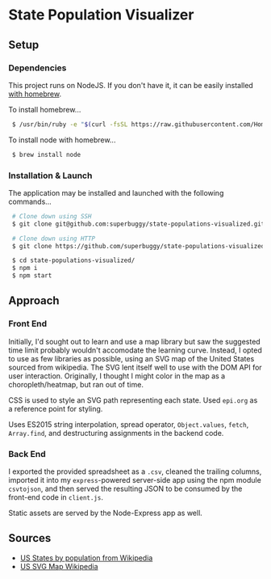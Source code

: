 # State Population Visualizer

## Setup

### Dependencies

This project runs on NodeJS. If you don't have it, it can be easily installed [with homebrew](https://brew.sh/).

To install homebrew... 

```sh
 $ /usr/bin/ruby -e "$(curl -fsSL https://raw.githubusercontent.com/Homebrew/install/master/install)"
```

To install node with homebrew...

```sh
 $ brew install node
```

### Installation & Launch

The application may be installed and launched with the following commands...

```sh
 # Clone down using SSH
 $ git clone git@github.com:superbuggy/state-populations-visualized.git

 # Clone down using HTTP
 $ git clone https://github.com/superbuggy/state-populations-visualized.git

 $ cd state-populations-visualized/
 $ npm i
 $ npm start
```

## Approach

### Front End

Initially, I'd sought out to learn and use a map library but saw the suggested time limit probably wouldn't accomodate the learning curve. Instead, I opted to use as few libraries as possible, using an SVG map of the United States sourced from wikipedia. The SVG lent itself well to use with the DOM API for user interaction. Originally, I thought I might color in the map as a choropleth/heatmap, but ran out of time.

CSS is used to style an SVG path representing each state. Used `epi.org` as a reference point for styling.

Uses ES2015 string interpolation, spread operator, `Object.values`, `fetch`, `Array.find`, and destructuring assignments in the backend code.

### Back End

I exported the provided spreadsheet as a `.csv`, cleaned the trailing columns, imported it into my `express`-powered server-side app using the npm module `csvtojson`, and then served the resulting JSON to be consumed by the front-end code in `client.js`.

Static assets are served by the Node-Express app as well.

## Sources

  - [US States by population from Wikipedia](https://simple.wikipedia.org/wiki/List_of_U.S._states_by_population)
  - [US SVG Map Wikipedia](https://commons.wikimedia.org/wiki/File:Blank_US_Map_(states_only).svg)

